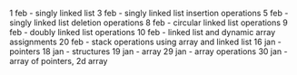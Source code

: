 1 feb - singly linked list
3 feb - singly linked list insertion operations
5 feb - singly linked list deletion operations
8 feb - circular linked list operations 
9 feb - doubly linked list operations
10 feb - linked list and dynamic array assignments
20 feb - stack operations using array and linked list
16 jan - pointers
18 jan - structures
19 jan - array
29 jan - array operations
30 jan - array of pointers, 2d array

